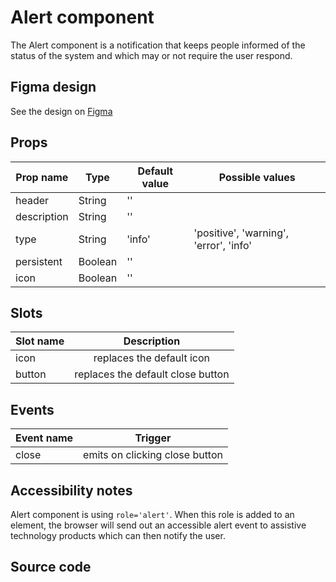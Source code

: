 # Alert component

The Alert component is a notification that keeps people informed of the status of the system and which may or not require the user respond.

<PlaygroundWrapper component="AlertBase"/>

## Figma design

See the design on [Figma](https://www.figma.com/file/CWOkbpne0tDpSenT4ZEUTQ/%F0%9F%9B%A0-SFUI-2.0-%7C-Development?node-id=10532%3A5529)

## Props

| Prop name   | Type    | Default value | Possible values                        |
| ----------- | ------- | ------------- | -------------------------------------- |
| header      | String  | ''            |                                        |
| description | String  | ''            |                                        |
| type        | String  | 'info'        | 'positive', 'warning', 'error', 'info' |
| persistent  | Boolean | ''            |                                        |
| icon        | Boolean | ''            |                                        |

## Slots

| Slot name |            Description            |
| --------- | :-------------------------------: |
| icon      |     replaces the default icon     |
| button    | replaces the default close button |

## Events

| Event name |            Trigger             |
| ---------- | :----------------------------: |
| close      | emits on clicking close button |

## Accessibility notes

Alert component is using `role='alert'`. When this role is added to an element, the browser will send out an accessible alert event to assistive technology products which can then notify the user.

## Source code
